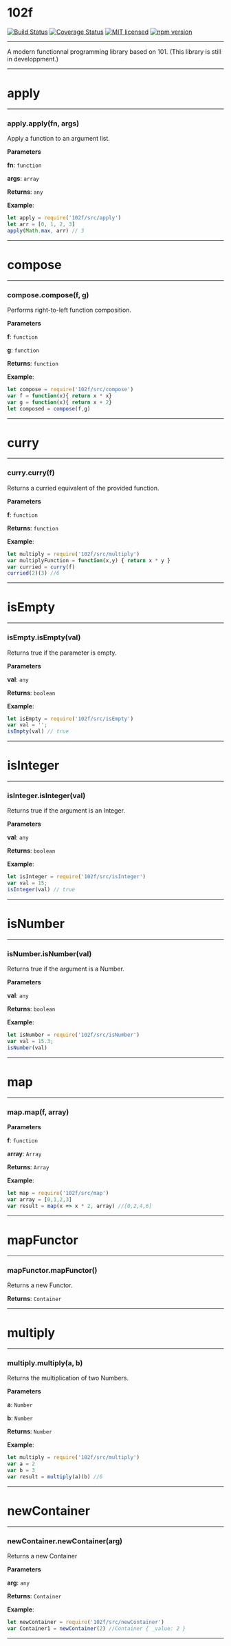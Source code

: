 # 102f 
[![Build Status](https://travis-ci.org/ayshiff/102.svg?branch=master)](https://travis-ci.org/ayshiff/102)
[![Coverage Status](https://coveralls.io/repos/github/ayshiff/102/badge.svg?branch=master)](https://coveralls.io/github/ayshiff/102?branch=master)
[![MIT licensed](https://img.shields.io/badge/license-MIT-blue.svg)](https://github.com/ayshiff/102/blob/master/LICENSE)
[![npm version](https://badge.fury.io/js/102f.svg)](https://badge.fury.io/js/102f)
* * *

A modern functionnal programming library based on 101.
(This library is still in developpment.)

* * *







# apply





* * *

### apply.apply(fn, args) 

Apply a function to an argument list.

**Parameters**

**fn**: `function`

**args**: `array`

**Returns**: `any`

**Example**:
```js
let apply = require('102f/src/apply')
let arr = [0, 1, 2, 3]
apply(Math.max, arr) // 3
```



* * *











# compose





* * *

### compose.compose(f, g) 

Performs right-to-left function composition.

**Parameters**

**f**: `function`

**g**: `function`

**Returns**: `function`

**Example**:
```js
let compose = require('102f/src/compose')
var f = function(x){ return x * x}
var g = function(x){ return x + 2}
let composed = compose(f,g)
```



* * *











# curry





* * *

### curry.curry(f) 

Returns a curried equivalent of the provided function.

**Parameters**

**f**: `function`

**Returns**: `function`

**Example**:
```js
let multiply = require('102f/src/multiply')
var multiplyFunction = function(x,y) { return x * y }
var curried = curry(f)
curried(2)(3) //6
```



* * *











# isEmpty





* * *

### isEmpty.isEmpty(val) 

Returns true if the parameter is empty.

**Parameters**

**val**: `any`

**Returns**: `boolean`

**Example**:
```js
let isEmpty = require('102f/src/isEmpty')
var val = '';
isEmpty(val) // true
```



* * *











# isInteger





* * *

### isInteger.isInteger(val) 

Returns true if the argument is an Integer.

**Parameters**

**val**: `any`

**Returns**: `boolean`

**Example**:
```js
let isInteger = require('102f/src/isInteger')
var val = 15;
isInteger(val) // true
```



* * *











# isNumber





* * *

### isNumber.isNumber(val) 

Returns true if the argument is a Number.

**Parameters**

**val**: `any`

**Returns**: `boolean`

**Example**:
```js
let isNumber = require('102f/src/isNumber')
var val = 15.3;
isNumber(val)
```



* * *











# map





* * *

### map.map(f, array) 

**Parameters**

**f**: `function`

**array**: `Array`

**Returns**: `Array`

**Example**:
```js
let map = require('102f/src/map')
var array = [0,1,2,3]
var result = map(x => x * 2, array) //[0,2,4,6]
```



* * *











# mapFunctor





* * *

### mapFunctor.mapFunctor() 

Returns a new Functor.

**Returns**: `Container`



* * *











# multiply





* * *

### multiply.multiply(a, b) 

Returns the multiplication of two Numbers.

**Parameters**

**a**: `Number`

**b**: `Number`

**Returns**: `Number`

**Example**:
```js
let multiply = require('102f/src/multiply')
var a = 2
var b = 3
var result = multiply(a)(b) //6
```



* * *











# newContainer





* * *

### newContainer.newContainer(arg) 

Returns a new Container

**Parameters**

**arg**: `any`

**Returns**: `Container`

**Example**:
```js
let newContainer = require('102f/src/newContainer')
var Container1 = newContainer(2) //Container { _value: 2 }
```



* * *










